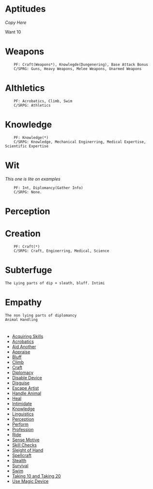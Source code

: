 # Aptitudes
*Copy Here*

Want 10

# Weapons
```
	PF: Craft(Weapons*), Knowlegde(Dungenering), Base Attack Bonus
	C/SPRG: Guns, Heavy Weapons, Melee Weapons, Unarmed Weapons
```
# Althletics
```
	PF: Acrobatics, Climb, Swim
	C/SRPG: Athletics
```
# Knowledge
```
	PF: Knowledge(*)
	C/SRPG: Knowledge, Mechanical Enginerring, Medical Expertise, Scientific Expertise
```
# Wit
*This one is lite on examples*
```
	PF: Int, Diplomancy(Gather Info)
	C/SRPG: None.
```
# Perception
# Creation
```
	PF: Craft(*)
	C/SRPG: Craft, Enginerring, Medical, Science
```
# Subterfuge
```
The Lying parts of dip + sleath, bluff. Intimi
```
# Empathy
```
The non lying parts of diplomancy
Animal Handling
```
# 
#

-   [Acquiring Skills](https://app.roll20.net/compendium/pathfinder/Skills:Acquiring%20Skills)
-   [Acrobatics](https://app.roll20.net/compendium/pathfinder/Skills:Acrobatics)
-   [Aid Another](https://app.roll20.net/compendium/pathfinder/Skills:Aid%20Another)
-   [Appraise](https://app.roll20.net/compendium/pathfinder/Skills:Appraise)
-   [Bluff](https://app.roll20.net/compendium/pathfinder/Skills:Bluff)
-   [Climb](https://app.roll20.net/compendium/pathfinder/Skills:Climb)
-   [Craft](https://app.roll20.net/compendium/pathfinder/Skills:Craft)
-   [Diplomacy](https://app.roll20.net/compendium/pathfinder/Skills:Diplomacy)
-   [Disable Device](https://app.roll20.net/compendium/pathfinder/Skills:Disable%20Device)
-   [Disguise](https://app.roll20.net/compendium/pathfinder/Skills:Disguise)
-   [Escape Artist](https://app.roll20.net/compendium/pathfinder/Skills:Escape%20Artist)
-   [Handle Animal](https://app.roll20.net/compendium/pathfinder/Skills:Handle%20Animal)
-   [Heal](https://app.roll20.net/compendium/pathfinder/Skills:Heal)
-   [Intimidate](https://app.roll20.net/compendium/pathfinder/Skills:Intimidate)
-   [Knowledge](https://app.roll20.net/compendium/pathfinder/Skills:Knowledge)
-   [Linguistics](https://app.roll20.net/compendium/pathfinder/Skills:Linguistics)
-   [Perception](https://app.roll20.net/compendium/pathfinder/Skills:Perception)
-   [Perform](https://app.roll20.net/compendium/pathfinder/Skills:Perform)
-   [Profession](https://app.roll20.net/compendium/pathfinder/Skills:Profession)
-   [Ride](https://app.roll20.net/compendium/pathfinder/Skills:Ride)
-   [Sense Motive](https://app.roll20.net/compendium/pathfinder/Skills:Sense%20Motive)
-   [Skill Checks](https://app.roll20.net/compendium/pathfinder/Skills:Skill%20Checks)
-   [Sleight of Hand](https://app.roll20.net/compendium/pathfinder/Skills:Sleight%20of%20Hand)
-   [Spellcraft](https://app.roll20.net/compendium/pathfinder/Skills:Spellcraft)
-   [Stealth](https://app.roll20.net/compendium/pathfinder/Skills:Stealth)
-   [Survival](https://app.roll20.net/compendium/pathfinder/Skills:Survival)
-   [Swim](https://app.roll20.net/compendium/pathfinder/Skills:Swim)
-   [Taking 10 and Taking 20](https://app.roll20.net/compendium/pathfinder/Skills:Taking%2010%20and%20Taking%2020)
-   [Use Magic Device](https://app.roll20.net/compendium/pathfinder/Skills:Use%20Magic%20Device)
<!--stackedit_data:
eyJoaXN0b3J5IjpbLTE5MTc4NTI1MTQsMTcwMDI1NzA5NywtOD
E5MTI4NTY4XX0=
-->